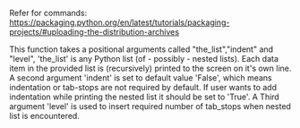 Refer for commands:
https://packaging.python.org/en/latest/tutorials/packaging-projects/#uploading-the-distribution-archives

This function takes a positional arguments called "the_list","indent" and "level", 'the_list' is
any Python list (of - possibly - nested lists). Each data item in the 
provided list is (recursively) printed to the screen on it's own line.
A second argument 'indent' is set to default value 'False', which means indentation or tab-stops are not required
by default. If user wants to add indentation while printing the nested list it should be set to 'True'.
A Third argument 'level' is used to insert required number of tab_stops when nested list is encountered.